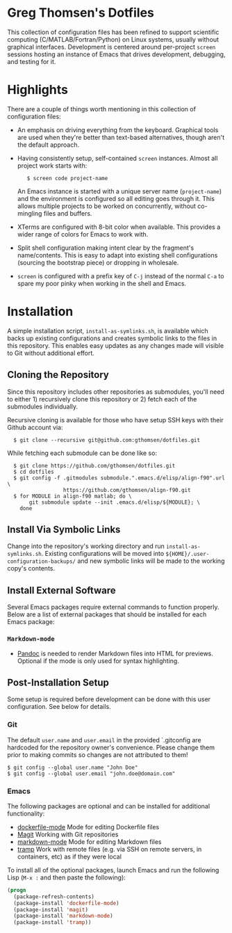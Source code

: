 # Greg Thomsen's Dotfiles
This collection of configuration files has been refined to support scientific
computing (C/MATLAB/Fortran/Python) on Linux systems, usually without graphical
interfaces.  Development is centered around per-project `screen` sessions
hosting an instance of Emacs that drives development, debugging, and testing for
it.

# Highlights
There are a couple of things worth mentioning in this collection of
configuration files:

* An emphasis on driving everything from the keyboard.  Graphical tools are used
  when they're better than text-based alternatives, though aren't the default
  approach.

* Having consistently setup, self-contained `screen` instances.  Almost all
  project work starts with:

  ```shell
     $ screen code project-name
  ```

  An Emacs instance is started with a unique server name (`project-name`) and
  the environment is configured so all editing goes through it.  This allows
  multiple projects to be worked on concurrently, without co-mingling files and
  buffers.

* XTerms are configured with 8-bit color when available.  This provides a wider
  range of colors for Emacs to work with.

* Split shell configuration making intent clear by the fragment's name/contents.
  This is easy to adapt into existing shell configurations (sourcing the
  bootstrap piece) or dropping in wholesale.

* `screen` is configured with a prefix key of `C-j` instead of the normal `C-a`
  to spare my poor pinky when working in the shell and Emacs.

# Installation
A simple installation script, `install-as-symlinks.sh`, is available which
backs up existing configurations and creates symbolic links to the files in
this repository.  This enables easy updates as any changes made will visible
to Git without additional effort.

## Cloning the Repository
Since this repository includes other repositories as submodules, you'll need to
either 1) recursively clone this repository or 2) fetch each of the submodules
individually.

Recursive cloning is available for those who have setup SSH keys with their
Github account via:

```shell
  $ git clone --recursive git@github.com:gthomsen/dotfiles.git
```

While fetching each submodule can be done like so:

```shell
  $ git clone https://github.com/gthomsen/dotfiles.git
  $ cd dotfiles
  $ git config -f .gitmodules submodule.".emacs.d/elisp/align-f90".url \
                  https://github.com/gthomsen/align-f90.git
  $ for MODULE in align-f90 matlab; do \
       git submodule update --init .emacs.d/elisp/${MODULE}; \
    done
```

## Install Via Symbolic Links
Change into the repository's working directory and run `install-as-symlinks.sh`.
Existing configurations will be moved into
`${HOME}/.user-configuration-backups/` and new symbolic links will be made to
the working copy's contents.

## Install External Software
Several Emacs packages require external commands to function properly.  Below
are a list of external packages that should be installed for each Emacs package:

### `Markdown-mode`

* [Pandoc](http://pandoc.org/) is needed to render Markdown files into HTML for
  previews.  Optional if the mode is only used for syntax highlighting.

## Post-Installation Setup
Some setup is required before development can be done with this user
configuration.  See below for details.

### Git
The default `user.name` and `user.email` in the provided `.gitconfig are
hardcoded for the repository owner's convenience.  Please change them
prior to making commits so changes are not attributed to them!

``` shell
$ git config --global user.name "John Doe"
$ git config --global user.email "john.doe@domain.com"
```

### Emacs
The following packages are optional and can be installed for additional
functionality:

- [dockerfile-mode](https://melpa.org/#/dockerfile-mode) Mode for editing
  Dockerfile files
- [Magit](https://melpa.org/#/magit) Working with Git repositories
- [markdown-mode](https://melpa.org/#/markdown-mode) Mode for editing Markdown files
- [tramp](https://elpa.gnu.org/packages/tramp.html) Work with remote files
  (e.g. via SSH on remote servers, in containers, etc) as if they were local

To install all of the optional packages, launch Emacs and run the following
Lisp (`M-x :` and then paste the following):

```lisp
(progn
  (package-refresh-contents)
  (package-install 'dockerfile-mode)
  (package-install 'magit)
  (package-install 'markdown-mode)
  (package-install 'tramp))
```


